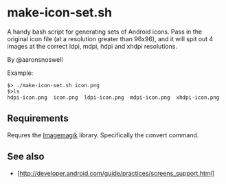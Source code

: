 # make-icon-set.sh

A handy bash script for generating sets of Android icons. Pass in the original
icon file (at a resolution greater than 96x96), and it will spit out 4 images
at the correct ldpi, mdpi, hdpi and xhdpi resolutions.

By @aaronsnoswell

Example:

    $> ./make-icon-set.sh icon.png
    $>ls
    hdpi-icon.png  icon.png  ldpi-icon.png  mdpi-icon.png  xhdpi-icon.png

## Requirements

Requres the [Imagemagik](http://www.imagemagick.org/script/index.php) library.
Specifically the convert command.

## See also

 * [http://developer.android.com/guide/practices/screens_support.html]
